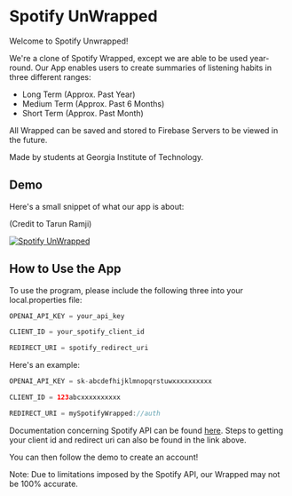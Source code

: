 # Spotify UnWrapped
Welcome to Spotify Unwrapped!

We're a clone of Spotify Wrapped, except we are able to be used year-round. 
Our App enables users to create summaries of listening habits in three different ranges:

- Long Term (Approx. Past Year)
- Medium Term (Approx. Past 6 Months)
- Short Term (Approx. Past Month)

All Wrapped can be saved and stored to Firebase Servers to be viewed in the future.

Made by students at Georgia Institute of Technology.


## Demo
Here's a small snippet of what our app is about:

(Credit to Tarun Ramji)

[![Spotify UnWrapped](https://img.youtube.com/vi/_Fh7P1hxAhg/0.jpg)](https://www.youtube.com/watch?v=_Fh7P1hxAhg)


## How to Use the App
To use the program, please include the following three into your local.properties file:


```Java
OPENAI_API_KEY = your_api_key

CLIENT_ID = your_spotify_client_id

REDIRECT_URI = spotify_redirect_uri
```


Here's an example:

```Java
OPENAI_API_KEY = sk-abcdefhijklmnopqrstuwxxxxxxxxxx

CLIENT_ID = 123abcxxxxxxxxxx

REDIRECT_URI = mySpotifyWrapped://auth
```

Documentation concerning Spotify API can be found [here](https://developer.spotify.com/documentation/web-api).
Steps to getting your client id and redirect uri can also be found in the link above.

You can then follow the demo to create an account!

Note: Due to limitations imposed by the Spotify API, our Wrapped may not be 100% accurate.
